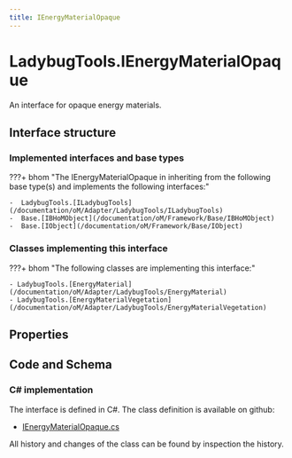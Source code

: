 ```yaml
---
title: IEnergyMaterialOpaque
---
```


# LadybugTools.IEnergyMaterialOpaque

An interface for opaque energy materials.

## Interface structure

### Implemented interfaces and base types

???+ bhom "The IEnergyMaterialOpaque in inheriting from the following base type(s) and implements the following interfaces:"

    -  LadybugTools.[ILadybugTools](/documentation/oM/Adapter/LadybugTools/ILadybugTools)
    -  Base.[IBHoMObject](/documentation/oM/Framework/Base/IBHoMObject)
    -  Base.[IObject](/documentation/oM/Framework/Base/IObject)


### Classes implementing this interface

???+ bhom "The following classes are implementing this interface:"

    - LadybugTools.[EnergyMaterial](/documentation/oM/Adapter/LadybugTools/EnergyMaterial)
    - LadybugTools.[EnergyMaterialVegetation](/documentation/oM/Adapter/LadybugTools/EnergyMaterialVegetation)


## Properties

## Code and Schema

### C# implementation

The interface is defined in C#. The class definition is available on github:

- [IEnergyMaterialOpaque.cs](https://github.com/BHoM/LadybugTools_Toolkit/blob/develop/LadybugTools_oM/Constructions/IEnergyMaterialOpaque.cs)

All history and changes of the class can be found by inspection the history.

